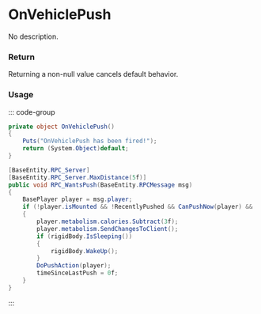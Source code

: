# OnVehiclePush
<Badge type="info" text="Vehicle"/><Badge type="danger" text="Carbon Compatible"/><Badge type="warning" text="Oxide Compatible"/>
No description.
### Return
Returning a non-null value cancels default behavior.

### Usage
::: code-group
```csharp [Example]
private object OnVehiclePush()
{
	Puts("OnVehiclePush has been fired!");
	return (System.Object)default;
}
```
```csharp [Source — Assembly-CSharp @ BaseVehicle]
[BaseEntity.RPC_Server]
[BaseEntity.RPC_Server.MaxDistance(5f)]
public void RPC_WantsPush(BaseEntity.RPCMessage msg)
{
	BasePlayer player = msg.player;
	if (!player.isMounted && !RecentlyPushed && CanPushNow(player) && !(rigidBody == null) && (!OnlyOwnerAccessible() || !(player != creatorEntity)))
	{
		player.metabolism.calories.Subtract(3f);
		player.metabolism.SendChangesToClient();
		if (rigidBody.IsSleeping())
		{
			rigidBody.WakeUp();
		}
		DoPushAction(player);
		timeSinceLastPush = 0f;
	}
}

```
:::

